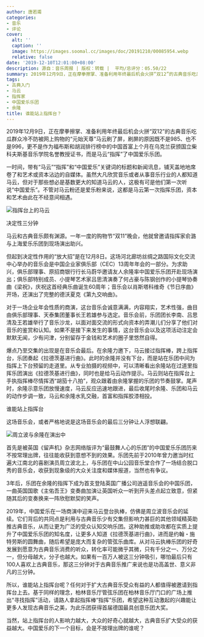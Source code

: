 ```yaml
---
author: 唐若甫
categories:
- 音乐
- 评论
cover:
  alt: ''
  caption: ''
  image: https://images.soomal.cc/images/doc/20191210/00085954.webp
  relative: false
date: '2019-12-10T12:01:00+08:00'
description: 源自：音乐周报 | 版权：转载 |  平均/总评分：05.50/22
summary: 2019年12月9日，正在摩拳擦掌、准备利用年终最后机会火拼“双12”的古典音乐吃瓜群众冷不防被网上购物的“元始天尊”马云刷了屏，刷屏的原因既不是985、也不是996，更不是作为福布斯和胡润排行榜中的中国首富上个月在乌克兰获颁国立柴科夫斯基音乐学院名誉教授证书，而是马云“指挥”了中国爱乐乐团……
tags:
- 古典入门
- 马云
- 指挥家
- 中国爱乐乐团
- 余隆
title: 谁能站上指挥台？
---
```


2019年12月9日，正在摩拳擦掌、准备利用年终最后机会火拼“双12”的古典音乐吃瓜群众冷不防被网上购物的“元始天尊”马云刷了屏，刷屏的原因既不是985、也不是996，更不是作为福布斯和胡润排行榜中的中国首富上个月在乌克兰获颁国立柴科夫斯基音乐学院名誉教授证书，而是马云“指挥”了中国爱乐乐团。

一时间，带有“马云”“指挥”和“中国爱乐”关键词的标题和新闻讯息，铺天盖地地席卷了和艺术或资本沾边的自媒体。虽然大凡欣赏音乐或者从事音乐行业的人都知道马云，但对于那些想必是基数更大的知道马云的人，这极有可是他们第一次听说“中国爱乐”。不管对马云粉还是爱乐粉来说，这都是马云第一次指挥乐团，资本和艺术由此在不经意间相遇。

![指挥台上的马云](https://images.soomal.cc/images/doc/20191210/00085954.webp)





决定性三分钟

马云和古典音乐颇有渊源。一年一度的购物节“双11”晚会，他就曾邀请指挥家俞潞与上海爱乐乐团到现场演出助兴。

但起到决定性作用的“放大招”是在12月8日。这场河北廊坊丝绸之路国际文化交流中心举办的音乐会是中国企业家俱乐部（CEC）13周年年会的一部分。为求助兴，俱乐部理事、原招商银行行长马蔚华邀请友人余隆率中国爱乐乐团开赴现场演出；俱乐部特别成员、小提琴艺术家吕思清演奏了何占豪与陈钢创作的小提琴协奏曲《梁祝》，庆祝这首经典乐曲诞生60周年；音乐会以肖斯塔科维奇《节日序曲》开场，还演出了完整的德沃夏克《第九交响曲》。

对于一场企业年会性质的商演，这台音乐会诚意满满，内容翔实，艺术性强，曲目由俱乐部理事、天泰集团董事长王若雄参与选定。音乐会前，乐团团长李南、吕思清及王若雄举行了音乐沙龙，以面对面交流的形式向资本的弄潮儿们分享了他们对音乐的鉴赏和认知。如果不是接下来发生的事情，这台音乐会以及这项活动注定会默默无闻，少有问津，分别留存于金钱和艺术的圈子里悠然自得。

爆点乃至交集的出现是在音乐会最后。在余隆力邀下，马云接过指挥棒，跨上指挥台，乐团奏起《拉德茨基进行曲》。此时的余隆并没有下台，而是站在乐团中间为指挥上下台预留的走道里。从专业拍摄的视频中，可以清晰看出余隆站在过道里指挥乐团演出《拉德茨基进行曲》，同时也是给马云动作提示。马云则站在指挥台上手执指挥棒尽情挥洒“胡笳十八拍”，观众跟着由余隆掌握的乐团的节奏鼓掌。尾声时，余隆示意乐团放慢速度，马云反应迅速地跟进，最后收尾时余隆、乐团和马云的动作步调一致，马云和余隆水乳交融，首富和指挥胶漆相投。

谁能站上指挥台

这场音乐会，或者严格地说是这场音乐会的最后三分钟让人浮想联翩。

![周立波与余隆在演出中](https://images.soomal.cc/images/doc/20100202/00003914_01.webp)





首先是被英国《留声机》杂志网络版评为“最鼓舞人心的乐团”的中国爱乐乐团历来不按常理出牌，往往能收获到意想不到的效果。乐团先前于2010年曾力邀当时红遍大江南北的喜剧演员周立波北上，与乐团在中山公园音乐堂合作了一场结合脱口秀的音乐会，收获到现象级的大众关注度和媒体报道，当然也有争议。

3年后，乐团在余隆的指挥下成为首支登陆英国广播公司逍遥音乐会的中国乐团，一曲英国国歌《主佑吾王》变奏曲加演让英国听众一听到开头差点起立致意，但紧随其后的变奏换来一阵欣慰默契的笑声。

2019年，中国爱乐在一场商演中迎来马云登台执棒，仿佛是周立波音乐会的延续。它们背后的共同点是利用与古典音乐少有交集但影响力甚巨的其他领域精英助推古典音乐，从而让更为广泛的受众认知交响乐团。这种助推或助攻都在实质上提升了中国爱乐乐团的知名度，让更多人知道《拉德茨基进行曲》，进而是约翰・施特劳斯的圆舞曲，随后希望是庞大而复杂的管弦乐曲库。从对马云执棒乐团的好奇发展到愿意为古典音乐消费的听众，转化率可能微乎其微，只有千分之一、万分之一，但分母越大，分子也越大。如果有一百万人被这三分钟吸引，哪怕最后只有100人喜欢上古典音乐，那这三分钟对于古典音乐推广来说也是功高盖世、意义非凡的三分钟。

所以，谁能站上指挥台呢？任何对于扩大古典音乐受众有益的人都值得被邀请到指挥台上去。基于同样的理念，柏林音乐厅管弦乐团在柏林音乐厅门口的广场上推出“寻找指挥”活动，请路人拿起指挥棒“指挥”乐团，希望这种互动激起的兴趣能让更多人发现古典音乐之美，为此乐团获得首届德国最具创意乐团大奖。

当然，站上指挥台的人影响力越大，大众的好奇心就越大，古典音乐扩大受众的获益越大。中国爱乐的下一个目标，会是不按理出牌的谁呢？